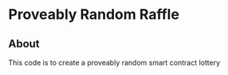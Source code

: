 # Proveably Random Raffle

## About

This code is to create a proveably random smart contract lottery
